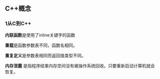 ## C++概念


### 1从C到C++
**内联函数**是使用了inline关键字的函数

**重载**是函数参数表不同，函数名相同。

**重复定义**是参数表相同而返回值类型不同。

**内存泄露** 是指程序结束内存空间没有被操作系统回收。只要重新启动计算机就会恢复。


